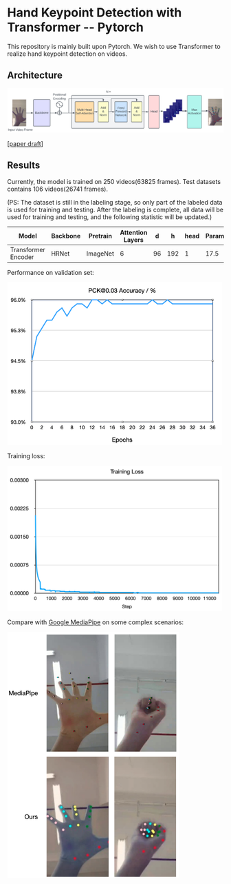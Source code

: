 # Hand Keypoint Detection with Transformer -- Pytorch

This repository is mainly built upon Pytorch. We wish to use Transformer to realize hand keypoint detection on videos.

## Architecture
<img src="./images/framework.png" alt="drawing" width="1000"/>

[[paper draft]](https://delaprada.com/files/hand_keypoint_transformer.pdf)

## Results
Currently, the model is trained on 250 videos(63825 frames). Test datasets contains 106 videos(26741 frames).

(PS: The dataset is still in the labeling stage, so only part of the labeled data is used for training and testing. After the labeling is complete, all data will be used for training and testing, and the following statistic will be updated.)


|  Model   | Backbone  |  Pretrain  | Attention Layers | d | h | head | Params(Mb) | PCK@0.03 | Acceleration Error
|  ----  | ----  |  ----  |  ----  | ----  |  ----  |  ----  | ----  |  ----  |----  |
| Transformer Encoder | HRNet | ImageNet  | 6 | 96 | 192 | 1 | 17.5 | 0.953 | 2.31  |

Performance on validation set:

<img src="./images/accuracy.png" alt="drawing" width="500"/>

Training loss:

<img src="./images/training_loss.png" alt="drawing" width="500"/>

Compare with [Google MediaPipe](https://arxiv.org/pdf/2006.10214.pdf) on some complex scenarios:

<img src="./images/compare_mp.png" alt="drawing" width="400"/>
